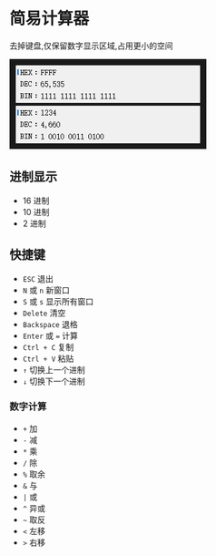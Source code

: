 # 简易计算器

去掉键盘,仅保留数字显示区域,占用更小的空间

![preview](preview.png)

## 进制显示

-   16 进制
-   10 进制
-   2 进制

## 快捷键

-   `ESC` 退出
-   `N` 或 `n` 新窗口
-   `S` 或 `s` 显示所有窗口
-   `Delete` 清空
-   `Backspace` 退格
-   `Enter` 或 `=` 计算
-   `Ctrl + C` 复制
-   `Ctrl + V` 粘贴
-   `↑` 切换上一个进制
-   `↓` 切换下一个进制

### 数字计算

-   `+` 加
-   `-` 减
-   `*` 乘
-   `/` 除
-   `%` 取余
-   `&` 与
-   `|` 或
-   `^` 异或
-   `~` 取反
-   `<` 左移
-   `>` 右移